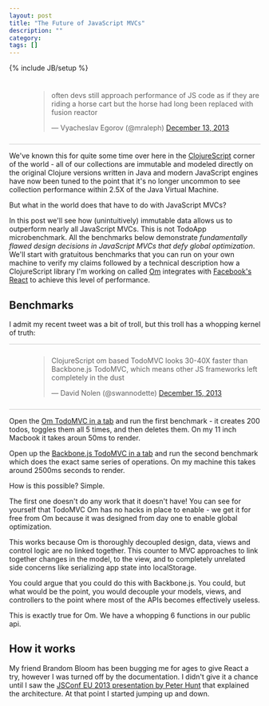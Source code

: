 ```yaml
---
layout: post
title: "The Future of JavaScript MVCs"
description: ""
category: 
tags: []
---
```

{% include JB/setup %}

<div style="padding: 10px 0px 10px 45px; border-bottom: 1px solid
#ccc;">
<blockquote class="twitter-tweet" lang="en"><p>often devs still approach performance of JS code as if they are riding a horse cart but the horse had long been replaced with fusion reactor</p>&mdash; Vyacheslav Egorov (@mraleph) <a href="https://twitter.com/mraleph/statuses/411549064787152896">December 13, 2013</a></blockquote>
<script async src="//platform.twitter.com/widgets.js"
charset="utf-8"></script>
</div>

We've known this for quite some time over here in the
[ClojureScript](http://github.com/clojure/clojurescript) corner of the
world - all of our collections are immutable and modeled directly on
the original Clojure versions written in Java and modern JavaScript
engines have now been tuned to the point that it's no longer uncommon
to see collection performance within 2.5X of the Java Virtual Machine.

But what in the world does that have to do with JavaScript MVCs?

In this post we'll see how (unintuitively) immutable data allows us to
outperform nearly all JavaScript MVCs. This is not TodoApp
microbenchmark. All the benchmarks below demonstrate *fundamentally
flawed design decisions in JavaScript MVCs that defy global
optimization*. We'll start with gratuitous benchmarks that you can run
on your own machine to verify my claims followed by a technical
description how a ClojureScript library I'm working on called
[Om](http://github.com/swannodette/om) integrates with
[Facebook's React](http://facebook.github.io/react/) to achieve this
level of performance.

## Benchmarks

I admit my recent tweet was a bit of troll, but this troll has a
whopping kernel of truth:

<div style="padding: 10px 0px 10px 45px; border-bottom: 1px solid
#ccc; border-top: 1px solid #ccc;">
<blockquote class="twitter-tweet" lang="en"><p>ClojureScript om based TodoMVC looks 30-40X faster than Backbone.js TodoMVC, which means other JS frameworks left completely in the dust</p>&mdash; David Nolen (@swannodette) <a href="https://twitter.com/swannodette/statuses/412033352699744256">December 15, 2013</a></blockquote>
<script async src="//platform.twitter.com/widgets.js"
charset="utf-8"></script>
</div>

Open the [Om TodoMVC in a tab]() and run the first benchmark - it creates
200 todos, toggles them all 5 times, and then deletes them. On my 11
inch Macbook it takes aroun 50ms to render.

Open up the [Backbone.js TodoMVC in a tab]() and run the second benchmark
which does the exact same series of operations. On my machine this
takes around 2500ms seconds to render.

How is this possible? Simple.

The first one doesn't do any work that it doesn't have! You can see
for yourself that TodoMVC Om has no hacks in place to enable - we get
it for free from Om because it was designed from day one to enable
global optimization.

This works because Om is thoroughly decoupled design, data, views and
control logic are no linked together. This counter to MVC approaches
to link together changes in the model, to the view, and to completely
unrelated side concerns like serializing app state into localStorage.

You could argue that you could do this with Backbone.js. You could,
but what would be the point, you would decouple your models, views,
and controllers to the point where most of the APIs becomes
effectively useless.

This is exactly true for Om. We have a whopping 6 functions in our
public api.

## How it works

My friend Brandom Bloom has been bugging me for ages to give React a
try, however I was turned off by the documentation. I didn't give it a
chance until I saw the
[JSConf EU 2013 presentation by Peter Hunt](http://2013.jsconf.eu/speakers/pete-hunt-react-rethinking-best-practices.html)
that explained the architecture. At that point I started jumping up
and down.


